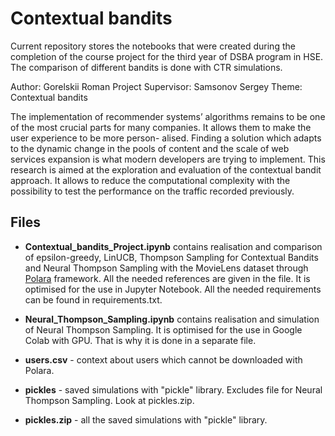 # Contextual bandits
Current repository stores the notebooks that were created during the completion of the course project for the third year of DSBA program in HSE. The comparison of different bandits is done with CTR simulations.

Author: Gorelskii Roman
Project Supervisor: Samsonov Sergey
Theme: Contextual bandits

The implementation of recommender systems’ algorithms remains to be one of the most crucial parts for many companies. It allows them to make the user experience to be more person- alised. Finding a solution which adapts to the dynamic change in the pools of content and the scale of web services expansion is what modern developers are trying to implement. This research is aimed at the exploration and evaluation of the contextual bandit approach. It allows to reduce the computational complexity with the possibility to test the performance on the traffic recorded previously.

## Files

- **Contextual_bandits_Project.ipynb** contains realisation and comparison of epsilon-greedy, LinUCB, Thompson Sampling for Contextual Bandits and Neural Thompson Sampling with the MovieLens dataset through [Polara](https://github.com/evfro/polara/tree/master) framework. All the needed references are given in the file. It is optimised for the use in Jupyter Notebook. All the needed requirements can be found in requirements.txt.

- **Neural_Thompson_Sampling.ipynb** contains realisation and simulation of Neural Thompson Sampling. It is optimised for the use in Google Colab with GPU. That is why it is done in a separate file.

- **users.csv** - context about users which cannot be downloaded with Polara.

- **pickles** - saved simulations with "pickle" library. Excludes file for Neural Thompson Sampling. Look at pickles.zip.

- **pickles.zip** - all the saved simulations with "pickle" library.